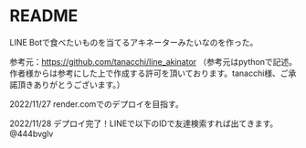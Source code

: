 # README

LINE Botで食べたいものを当てるアキネーターみたいなのを作った。

参考元：https://github.com/tanacchi/line_akinator （参考元はpythonで記述。作者様からは参考にした上で作成する許可を頂いております。tanacchi様、ご承諾頂きありがとうございます。）

2022/11/27
render.comでのデプロイを目指す。

2022/11/28
デプロイ完了！LINEで以下のIDで友達検索すれば出てきます。
@444bvglv

